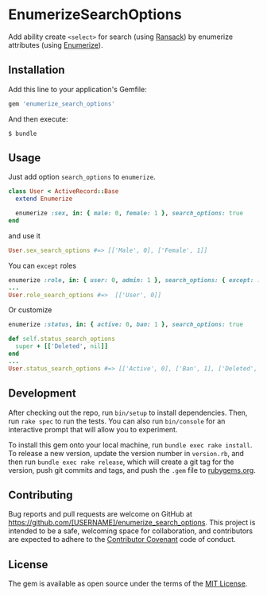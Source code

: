 # EnumerizeSearchOptions

Add ability create `<select>` for search (using [Ransack](https://github.com/activerecord-hackery/ransack)) by enumerize attributes (using [Enumerize](https://github.com/brainspec/enumerize)).
## Installation

Add this line to your application's Gemfile:

```ruby
gem 'enumerize_search_options'
```

And then execute:

    $ bundle
## Usage
Just add option `search_options` to `enumerize`.
```ruby
class User < ActiveRecord::Base
  extend Enumerize

  enumerize :sex, in: { male: 0, female: 1 }, search_options: true
end
```
and use it
```ruby
User.sex_search_options #=> [['Male', 0], ['Female', 1]] 
```
You can `except` roles
```ruby
enumerize :role, in: { user: 0, admin: 1 }, search_options: { except: :admin }
...
User.role_search_options #=>  [['User', 0]]
```
Or customize
```ruby
enumerize :status, in: { active: 0, ban: 1 }, search_options: true

def self.status_search_options
  super + [['Deleted', nil]]
end
...
User.status_search_options #=> [['Active', 0], ['Ban', 1], ['Deleted', nil]]
```
## Development

After checking out the repo, run `bin/setup` to install dependencies. Then, run `rake spec` to run the tests. You can also run `bin/console` for an interactive prompt that will allow you to experiment.

To install this gem onto your local machine, run `bundle exec rake install`. To release a new version, update the version number in `version.rb`, and then run `bundle exec rake release`, which will create a git tag for the version, push git commits and tags, and push the `.gem` file to [rubygems.org](https://rubygems.org).

## Contributing

Bug reports and pull requests are welcome on GitHub at https://github.com/[USERNAME]/enumerize_search_options. This project is intended to be a safe, welcoming space for collaboration, and contributors are expected to adhere to the [Contributor Covenant](http://contributor-covenant.org) code of conduct.


## License

The gem is available as open source under the terms of the [MIT License](http://opensource.org/licenses/MIT).

